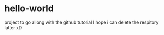 # hello-world
project to go allong with the github tutorial
I hope i can delete the respitory latter xD
